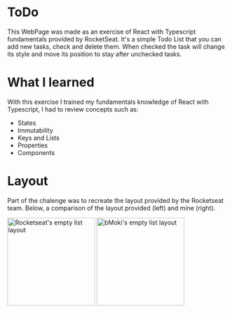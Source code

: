 # ToDo
This WebPage was made as an exercise of React with Typescript fundamentals provided by RocketSeat.
It's a simple Todo List that you can add new tasks, check and delete them.
When checked the task will change its style and move its position to stay after unchecked tasks.

# What I learned
With this exercise I trained my fundamentals knowledge of React with Typescript, I had to review concepts such as:

- States
- Immutability
- Keys and Lists
- Properties
- Components

# Layout
Part of the chalenge was to recreate the layout provided by the Rocketseat team.
Below, a comparison of the layout provided (left) and mine (right).

<img src="https://prnt.sc/LL7FSj3VaWmS" alt="Rocketseat's empty list layout" width="200"/> <img src="https://prnt.sc/nfDRBT-b9-5H" alt="bMoki's empty list layout" width="200"/>



